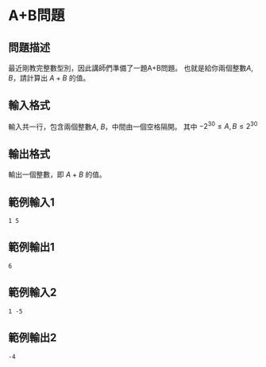 # A+B問題
## 問題描述
最近剛教完整數型別，因此講師們準備了一題A+B問題。
也就是給你兩個整數$A$, $B$，請計算出 $A+B$ 的值。

## 輸入格式
輸入共一行，包含兩個整數$A$, $B$，中間由一個空格隔開。
其中 $-2^{30} \le A,B \le 2^{30}$

## 輸出格式
輸出一個整數，即 $A+B$ 的值。

## 範例輸入1
```
1 5
```
## 範例輸出1
```
6
```
## 範例輸入2
```
1 -5
```
## 範例輸出2
```
-4
```